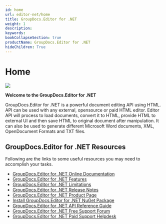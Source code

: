 ```yaml
---
id: home
url: editor-net/home
title: GroupDocs.Editor for .NET
weight: 1
description: 
keywords: 
bookCollapseSection: true
productName: GroupDocs.Editor for .NET
hideChildren: True
---
```


#  Home 


![](editor-net/_index/67338256)

**Welcome to the GroupDocs.Editor for .NET**

GroupDocs.Editor for .NET is a powerful document editing API using HTML. API can be used with any external, opensource or paid HTML editor. Editor API will process to load documents, convert it to HTML, provide HTML to external UI and then save HTML to original document after manipulation. It can also be used to generate different Microsoft Word documents, XML, OpenDocument Formats and TXT files.

## GroupDocs.Editor for .NET Resources

Following are the links to some useful resources you may need to accomplish your tasks.

*   [GroupDocs.Editor for .NET Online Documentation](https://docs.groupdocs.com/display/editornet/)
*   [GroupDocs.Editor for .NET Features](https://docs.groupdocs.com/display/editornet/Features+Overview)
*   [GroupDocs.Editor for .NET Limitations](https://docs.groupdocs.com/display/editornet/Evaluation+Limitations+and+Licensing+of+GroupDocs.Editor)
*   [GroupDocs.Editor for .NET Release Notes](https://docs.groupdocs.com/display/editornet/Release+Notes)
*   [GroupDocs.Editor for .NET Product Page](https://products.groupdocs.com/editor/net)
*   [Install GroupDocs.Editor for .NET NuGet Package](https://www.nuget.org/packages/GroupDocs.Editor/)
*   [GroupDocs.Editor for .NET API Reference Guide](https://apireference.groupdocs.com/net/editor)
*   [GroupDocs.Editor for .NET Free Support Forum](https://forum.groupdocs.com/c/editor)
*   [GroupDocs.Editor for .NET Paid Support Helpdesk](https://helpdesk.groupdocs.com/)

